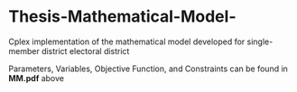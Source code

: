 # Thesis-Mathematical-Model-
Cplex implementation of the mathematical model developed for single-member district electoral district

Parameters, Variables, Objective Function, and Constraints can be found in **MM.pdf** above

